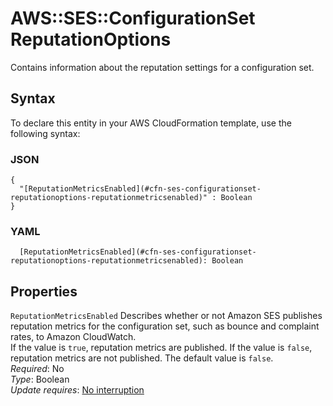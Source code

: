 # AWS::SES::ConfigurationSet ReputationOptions<a name="aws-properties-ses-configurationset-reputationoptions"></a>

Contains information about the reputation settings for a configuration set\.

## Syntax<a name="aws-properties-ses-configurationset-reputationoptions-syntax"></a>

To declare this entity in your AWS CloudFormation template, use the following syntax:

### JSON<a name="aws-properties-ses-configurationset-reputationoptions-syntax.json"></a>

```
{
  "[ReputationMetricsEnabled](#cfn-ses-configurationset-reputationoptions-reputationmetricsenabled)" : Boolean
}
```

### YAML<a name="aws-properties-ses-configurationset-reputationoptions-syntax.yaml"></a>

```
  [ReputationMetricsEnabled](#cfn-ses-configurationset-reputationoptions-reputationmetricsenabled): Boolean
```

## Properties<a name="aws-properties-ses-configurationset-reputationoptions-properties"></a>

`ReputationMetricsEnabled` <a name="cfn-ses-configurationset-reputationoptions-reputationmetricsenabled"></a>
Describes whether or not Amazon SES publishes reputation metrics for the configuration set, such as bounce and complaint rates, to Amazon CloudWatch\.  
If the value is `true`, reputation metrics are published\. If the value is `false`, reputation metrics are not published\. The default value is `false`\.  
_Required_: No  
_Type_: Boolean  
_Update requires_: [No interruption](https://docs.aws.amazon.com/AWSCloudFormation/latest/UserGuide/using-cfn-updating-stacks-update-behaviors.html#update-no-interrupt)
